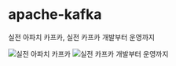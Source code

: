 # apache-kafka
실전 아파치 카프카, 실전 카프카 개발부터 운영까지

![실전 아파치 카프카](https://contents.kyobobook.co.kr/sih/fit-in/458x0/pdt/9791162242803.jpg)
![실전 카프카 개발부터 운영까지](https://contents.kyobobook.co.kr/sih/fit-in/458x0/pdt/9791189909345.jpg)
